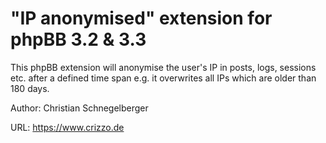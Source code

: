 "IP anonymised" extension for phpBB 3.2 & 3.3
======
This phpBB extension will anonymise the user's IP in posts, logs, sessions etc. after a defined time span e.g. it overwrites all IPs which are older than 180 days.

Author: Christian Schnegelberger

URL: https://www.crizzo.de
